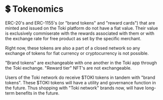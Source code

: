 # 💲 Tokenomics

ERC-20's and ERC-1155's (or "brand tokens" and "reward cards") that are minted and issued on the Toki platform do not have a fiat value. Their value is exclusively commiserate with the rewards associated with them or with the exchange rate for free product as set by the specific merchant.&#x20;

Right now, these tokens are also a part of a closed network so any exchange of tokens for fiat currency or cryptocurrency is not possible.

"Brand tokens" are exchangeable with one another in the Toki app through the Toki exchange. "Reward tier" NFT's are not exchangeable.

Users of the Toki network do receive $TOKI tokens in tandem with "brand tokens". These $TOKI tokens will have a utility and governance function in the future. Thus shopping with "Toki network" brands now, will have long-term benefits in the future.

